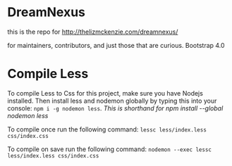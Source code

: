 # DreamNexus

this is the repo for http://thelizmckenzie.com/dreamnexus/

for maintainers, contributors, and just those that are curious.
Bootstrap 4.0

# Compile Less
To compile Less to Css for this project, make sure you have Nodejs installed. Then install less and nodemon globally by typing this into your console: `npm i -g nodemon less`. _This is shorthand for npm install --global nodemon less_

To compile once run the following command: `lessc less/index.less css/index.css`

To compile on save run the following command: `nodemon --exec lessc less/index.less css/index.css`